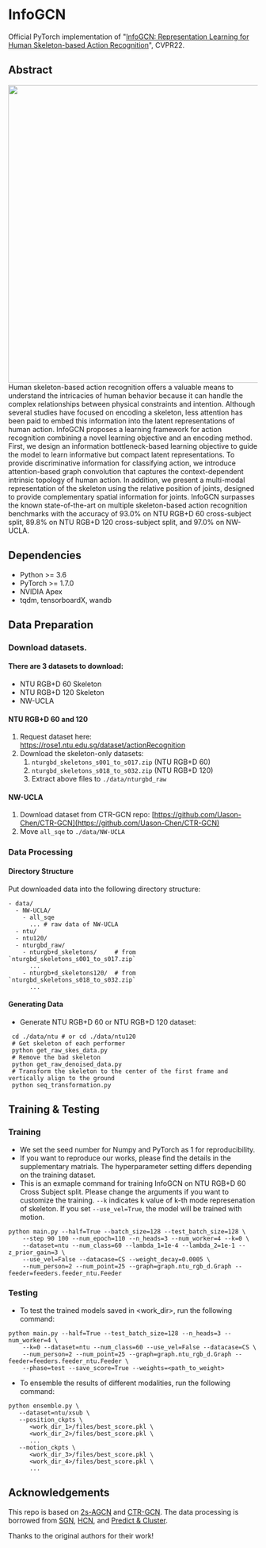# InfoGCN
Official PyTorch implementation of "[InfoGCN: Representation Learning for Human Skeleton-based Action Recognition](https://openaccess.thecvf.com/content/CVPR2022/html/Chi_InfoGCN_Representation_Learning_for_Human_Skeleton-Based_Action_Recognition_CVPR_2022_paper.html)", CVPR22.

## Abstract
<img src="resources/main_fig.png" width="600" />
Human skeleton-based action recognition offers a valuable means to understand the intricacies of human behavior because it can handle the complex relationships between physical constraints and intention. Although several studies have focused on encoding a skeleton, less attention has been paid to embed this information into the latent representations of human action. InfoGCN proposes a learning framework for action recognition combining a novel learning objective and an encoding method. First, we design an information bottleneck-based learning objective to guide the model to learn informative but compact latent representations. To provide discriminative information for classifying action, we introduce attention-based graph convolution that captures the context-dependent intrinsic topology of human action. In addition, we present a multi-modal representation of the skeleton using the relative position of joints, designed to provide complementary spatial information for joints. InfoGCN surpasses the known state-of-the-art on multiple skeleton-based action recognition benchmarks with the accuracy of 93.0% on NTU RGB+D 60 cross-subject split, 89.8% on NTU RGB+D 120 cross-subject split, and 97.0% on NW-UCLA.

## Dependencies

- Python >= 3.6
- PyTorch >= 1.7.0
- NVIDIA Apex
- tqdm, tensorboardX, wandb

## Data Preparation

### Download datasets.

#### There are 3 datasets to download:

- NTU RGB+D 60 Skeleton
- NTU RGB+D 120 Skeleton
- NW-UCLA

#### NTU RGB+D 60 and 120

1. Request dataset here: https://rose1.ntu.edu.sg/dataset/actionRecognition
2. Download the skeleton-only datasets:
   1. `nturgbd_skeletons_s001_to_s017.zip` (NTU RGB+D 60)
   2. `nturgbd_skeletons_s018_to_s032.zip` (NTU RGB+D 120)
   3. Extract above files to `./data/nturgbd_raw`

#### NW-UCLA

1. Download dataset from CTR-GCN repo: [https://github.com/Uason-Chen/CTR-GCN](https://github.com/Uason-Chen/CTR-GCN)
2. Move `all_sqe` to `./data/NW-UCLA`

### Data Processing

#### Directory Structure

Put downloaded data into the following directory structure:

```
- data/
  - NW-UCLA/
    - all_sqe
      ... # raw data of NW-UCLA
  - ntu/
  - ntu120/
  - nturgbd_raw/
    - nturgb+d_skeletons/     # from `nturgbd_skeletons_s001_to_s017.zip`
      ...
    - nturgb+d_skeletons120/  # from `nturgbd_skeletons_s018_to_s032.zip`
      ...
```

#### Generating Data

- Generate NTU RGB+D 60 or NTU RGB+D 120 dataset:

```
 cd ./data/ntu # or cd ./data/ntu120
 # Get skeleton of each performer
 python get_raw_skes_data.py
 # Remove the bad skeleton 
 python get_raw_denoised_data.py
 # Transform the skeleton to the center of the first frame and vertically align to the ground
 python seq_transformation.py
```

## Training & Testing

### Training
- We set the seed number for Numpy and PyTorch as 1 for reproducibility.
- If you want to reproduce our works, please find the details in the supplementary matrials. The hyperparameter setting differs depending on the training dataset. 
- This is an exmaple command for training InfoGCN on NTU RGB+D 60 Cross Subject split. Please change the arguments if you want to customize the training. `--k` indicates k value of k-th mode represenation of skeleton. If you set `--use_vel=True`, the model will be trained with motion.

```
python main.py --half=True --batch_size=128 --test_batch_size=128 \
    --step 90 100 --num_epoch=110 --n_heads=3 --num_worker=4 --k=0 \
    --dataset=ntu --num_class=60 --lambda_1=1e-4 --lambda_2=1e-1 --z_prior_gain=3 \
    --use_vel=False --datacase=CS --weight_decay=0.0005 \
    --num_person=2 --num_point=25 --graph=graph.ntu_rgb_d.Graph --feeder=feeders.feeder_ntu.Feeder
```

### Testing

- To test the trained models saved in <work_dir>, run the following command:

```
python main.py --half=True --test_batch_size=128 --n_heads=3 --num_worker=4 \
    --k=0 --dataset=ntu --num_class=60 --use_vel=False --datacase=CS \
    --num_person=2 --num_point=25 --graph=graph.ntu_rgb_d.Graph --feeder=feeders.feeder_ntu.Feeder \
    --phase=test --save_score=True --weights=<path_to_weight>
```

- To ensemble the results of different modalities, run the following command:
```
python ensemble.py \
   --dataset=ntu/xsub \
   --position_ckpts \
      <work_dir_1>/files/best_score.pkl \
      <work_dir_2>/files/best_score.pkl \
      ...
   --motion_ckpts \
      <work_dir_3>/files/best_score.pkl \
      <work_dir_4>/files/best_score.pkl \
      ...
```

## Acknowledgements

This repo is based on [2s-AGCN](https://github.com/lshiwjx/2s-AGCN) and [CTR-GCN](https://github.com/Uason-Chen/CTR-GCN). The data processing is borrowed from [SGN](https://github.com/microsoft/SGN), [HCN](https://github.com/huguyuehuhu/HCN-pytorch), and [Predict & Cluster](https://github.com/shlizee/Predict-Cluster).

Thanks to the original authors for their work!
